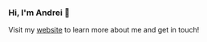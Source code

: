 ### Hi, I'm Andrei 👋
Visit my [website](https://ageorgescu.dev 'Portfolio') to learn more about me and get in touch!
